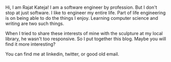 Hi, I am Rajat Kateja! I am a software engineer by profession. But I don't stop at just software. I like to engineer my entire life. Part of life engineering is on being able to do the things I enjoy. Learning computer science and writing are two such things.

When I tried to share these interests of mine with the sculpture at my local library, he wasn't too responsive. So I put together this blog. Maybe you will find it more interesting?

You can find me at linkedin, twitter, or good old email.
